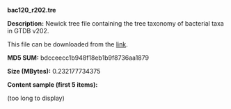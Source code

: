 **bac120_r202.tre**

**Description:**	Newick tree file containing the tree taxonomy of bacterial taxa in GTDB v202.

This file can be downloaded from the [link](https://data.gtdb.ecogenomic.org/releases/release202/202.0/).

**MD5 SUM:**	bdcceecc1b948f18eb1b9f8736aa1879

**Size (MBytes):**	0.232177734375

**Content sample (first 5 items):**

(too long to display)

